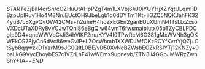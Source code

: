 $START$eZjBiII4qrSn/cOZHuQtAHpPZgT4m1LXVbj6/iJ0iYUYHjXZYqtULqmFDBzpUpIRuy1Ho4M8NruEUctOH9JbeLgb1q0dDYTmTKt+iiGZQ5NQKJahFK324yuB7cEXgvQvQW42CMs+h2uheH4hoZxEGEn2ganEUuXUmN4fTsLtxZxsoVXDcUTaXDRy8vVCJwTQhl86eBgQIw64ymT6fwsmaiblutx05pTZyCBLPDCgIp9D4+qncWWVbC/Ji34hVlKF2nu/KYV4I0TPwRcM6G381gMxWVNh3gOKWEkOR78jyCn6dVc86weGvlP+LZOcWhmb1XXWDJMfOKzRCYfKvrtYjQZj+CtSyb8qqwzkD1YzrM9sJG0QltL0BE/vD50XvNcBZWsbEOZxRSIYTj12KNZy+9baLkG9VycEhoybES7c1VZrLhF41wWEmx9upnevb/ZTN3Ii4GGpJMWRzZwn6hY+1A==$END$
